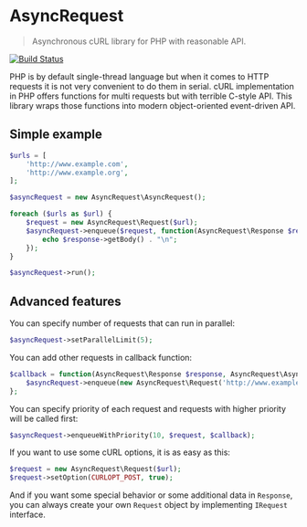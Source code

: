 AsyncRequest
===========================

> Asynchronous cURL library for PHP with reasonable API. 

[![Build Status](https://travis-ci.org/MartinMajor/async-request.svg?branch=master)](https://travis-ci.org/MartinMajor/async-request)

PHP is by default single-thread language but when it comes to HTTP requests it is not very convenient to do them in serial. cURL implementation in PHP offers functions for multi requests but with terrible C-style API. This library wraps those functions into modern object-oriented event-driven API. 

Simple example
--------------

```php
$urls = [
	'http://www.example.com',
	'http://www.example.org',
];

$asyncRequest = new AsyncRequest\AsyncRequest();

foreach ($urls as $url) {
	$request = new AsyncRequest\Request($url);
	$asyncRequest->enqueue($request, function(AsyncRequest\Response $response) {
		echo $response->getBody() . "\n";
	});
}

$asyncRequest->run();
```

Advanced features
-----------------

You can specify number of requests that can run in parallel:

```php
$asyncRequest->setParallelLimit(5);
```

You can add other requests in callback function:

```php
$callback = function(AsyncRequest\Response $response, AsyncRequest\AsyncRequest $asyncRequest) {
	$asyncRequest->enqueue(new AsyncRequest\Request('http://www.example.com'));
};
```

You can specify priority of each request and requests with higher priority will be called first:

```php
$asyncRequest->enqueueWithPriority(10, $request, $callback);
```

If you want to use some cURL options, it is as easy as this:

```php
$request = new AsyncRequest\Request($url);
$request->setOption(CURLOPT_POST, true);
```

And if you want some special behavior or some additional data in `Response`, you can always create your own `Request` object by implementing `IRequest` interface.
